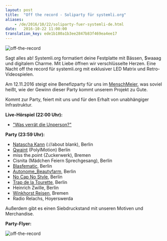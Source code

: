 ```yaml
---
layout: post
title:  "Off the record - Soliparty für systemli.org"
aliases:
    - /de/2016/10/22/soliparty-fuer-systemli-de.html
date:   2016-10-22 11:00:00
translation_key: ede1b180a1b3ee2847b83f469ea4ee17
---
```

![off-the-record](/assets/img/off_the_record_banner.jpg)



Sagt alles ab! Systemli.org formatiert deine Festplatte mit Bässen, $waaag und digitalem Charme.
Mit Liebe öffnen wir verschlüsselte Herzen. Eine Nacht off the record für systemli.org mit exklusiver LED Matrix und Retro-Videospielen. 

Am 12.11.2016 steigt eine Benefizparty für uns im [MenschMeier](http://menschmeier.berlin/), was soviel heißt, wie der Gewinn dieser Party kommt unserem Projekt zu Gute.

Kommt zur Party, feiert mit uns und für den Erhalt von unabhängiger Infrastruktur.

<b>Live-Hörspiel (22:00 Uhr):</b>

- ["Was verrät die Unperson?"](https://www.facebook.com/Wasverraetdieunperson/?fref=ts) 

<b>Party (23:59 Uhr):</b>

- [Natascha Kann](https://soundcloud.com/nataschakann) (://about blank), Berlin  
- [Qwaint](https://soundcloud.com/poly-motion) (PolyIMotion) Berlin 
- miss the.point (Zuckerwerk), Bremen  
- Cisnita (Mädchen Feiern Sprechgesang), Berlin 
- [Blasfematic](https://www.facebook.com/Blasfematic/), Berlin 
- [Autonome_Beautyfarm](https://www.facebook.com/autonomebeautyfarm/), Berlin   
- [No Cap No Style](https://www.facebook.com/nocapnostyle/), Berlin  
- [Trap de la Tourette](https://www.facebook.com/Trap-de-la-Tourette-137211916683777/?fref=ts), Berlin  
- Heinrich Zwille, Berlin  
- [Winkhorst Reisen](https://www.mixcloud.com/Winkhorst/), Bremen  
- Radio Relachs, Hoyerswerda  

Außerdem gibt es einen Siebdruckstand mit unseren Motiven und Merchandise.

<b>Party-Flyer:</b>

<img src="/assets/img/off_the_record_part_two.jpg" alt="off-the-record" align="left" />
